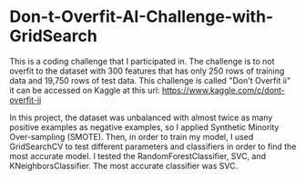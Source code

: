 # Don-t-Overfit-AI-Challenge-with-GridSearch
This is a coding challenge that I participated in. The challenge is to not overfit to the dataset with 300 features that has only 250 rows of training data and 19,750 rows of test data. This challenge is called "Don't Overfit ii" it can be accessed on Kaggle at this url: https://www.kaggle.com/c/dont-overfit-ii

In this project, the dataset was unbalanced with almost twice as many positive examples as negative examples, so I applied Synthetic Minority Over-sampling (SMOTE). Then, in order to train my model, I used GridSearchCV to test different parameters and classifiers in order to find the most accurate model. I tested the RandomForestClassifier, SVC, and KNeighborsClassifier. The most accurate classifier was SVC.

